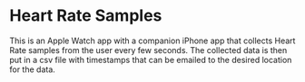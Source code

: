 # Heart Rate Samples
This is an Apple Watch app with a companion iPhone app that collects Heart Rate samples from the user every few seconds. The collected data is then put in a csv file with timestamps that can be emailed to the desired location for the data.
